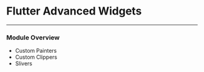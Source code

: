 # Flutter Advanced Widgets


 
---
### Module Overview
- Custom Painters
- Custom Clippers
- Slivers

